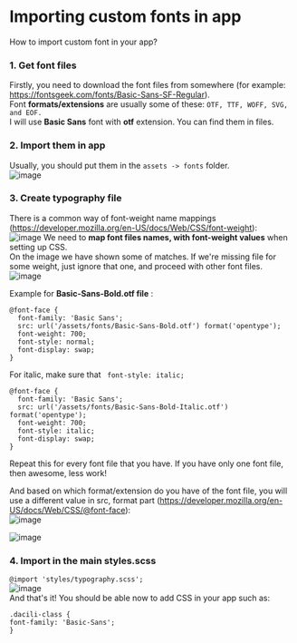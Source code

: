 # Importing custom fonts in app
How to import custom font in your app?

### 1. Get font files
Firstly, you need to download the font files from somewhere (for example: https://fontsgeek.com/fonts/Basic-Sans-SF-Regular).  
Font **formats/extensions** are usually some of these:  ```OTF, TTF, WOFF, SVG, and EOF.```  
I will use **Basic Sans** font with **otf** extension. You can find them in files. 

### 2. Import them in app
Usually, you should put them in the ```assets -> fonts``` folder.  
![image](https://github.com/Dacili/Importing-custom-fonts/assets/37112852/4fc600f6-fd31-4957-8ce9-c5c35c40052b)


### 3. Create typography file
There is a common way of font-weight name mappings (https://developer.mozilla.org/en-US/docs/Web/CSS/font-weight):  
![image](https://github.com/Dacili/Importing-custom-fonts/assets/37112852/c4df4270-5074-472b-a118-db6a7a268169)
We need to **map font files names, with font-weight values** when setting up CSS.   
On the image we have shown some of matches. If we're missing file for some weight, just ignore that one, and proceed with other font files.  
![image](https://github.com/Dacili/Importing-custom-fonts/assets/37112852/e715f426-fd99-4629-a0ab-aaf40a0c1617)

Example for **Basic-Sans-Bold.otf file** :
``` 
@font-face {
  font-family: 'Basic Sans';
  src: url('/assets/fonts/Basic-Sans-Bold.otf') format('opentype');
  font-weight: 700;
  font-style: normal;
  font-display: swap;
}
```
For italic, make sure that ``` font-style: italic;``` 
``` 
@font-face {
  font-family: 'Basic Sans';
  src: url('/assets/fonts/Basic-Sans-Bold-Italic.otf') format('opentype');
  font-weight: 700;
  font-style: italic;
  font-display: swap;
}
```
Repeat this for every font file that you have. If you have only one font file, then awesome, less work!

And based on which format/extension do you have of the font file, you will use a different value in src, format part (https://developer.mozilla.org/en-US/docs/Web/CSS/@font-face):  
![image](https://github.com/Dacili/Importing-custom-fonts/assets/37112852/a6242191-83fd-4d61-9098-51b7145167fb)


![image](https://github.com/Dacili/Importing-custom-fonts/assets/37112852/78a58189-826e-4553-bcca-6c1960fd7c31)




### 4. Import in the main styles.scss

```@import 'styles/typography.scss';```  
![image](https://github.com/Dacili/Importing-custom-fonts/assets/37112852/7e2507c6-073b-4bc9-8e87-690c1340cbd8)  
And that's it! You should be able now to add CSS in your app such as:
```
.dacili-class {
font-family: 'Basic-Sans';
}
``` 
 
